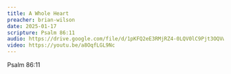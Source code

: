 ```yaml
---
title: A Whole Heart
preacher: brian-wilson
date: 2025-01-17
scripture: Psalm 86:11
audio: https://drive.google.com/file/d/1pKFQ2eE3RMjRZ4-0LQV0lC9Pjt3OQVwZ/view?usp=sharing
video: https://youtu.be/a8OqfLGL9Nc
---
```

Psalm 86:11